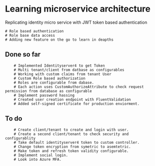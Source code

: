 # Learning microservice architecture 

Replicating identity micro service with JWT token based authentication

    # Role based authentication
    # Role base data access
    # Adding new feature on the go to learn in deapths

## Done so far
        # Implemented Identityserver4 to get Token
        # Multi tenant/client from datbase as configurables
        # Working with custom claims from tenant User
        # Custom Role based authorization
        # Roles are configurable from dabase.
        # Each action uses CustomAuthorizeAttribute to check request permission from database as configurable
        # Implement password hassing
        # Created user creation endpoint with FluentValidation
        # Added self-signed certificate for production enviorment.
## To do
        # Create client/tenant to create and login with user.
        # Create a second client/tenant to check security and configurablity
        # Take default identityserver4 token to custom controller.
        # Change token encryption from symetric to asemtetric.
        # Make token and refresh token validity configurable.
        # Implement social login.
        # Look into Azure MFA.        
